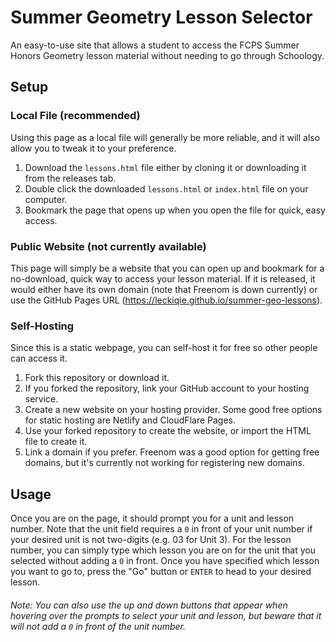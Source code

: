 # Summer Geometry Lesson Selector
An easy-to-use site that allows a student to access the FCPS Summer Honors Geometry lesson material without needing to go through Schoology.
## Setup
### Local File (recommended)
Using this page as a local file will generally be more reliable, and it will also allow you to tweak it to your preference.
1. Download the `lessons.html` file either by cloning it or downloading it from the releases tab.
2. Double click the downloaded `lessons.html` or `index.html` file on your computer.
3. Bookmark the page that opens up when you open the file for quick, easy access.
### Public Website (not currently available)
This page will simply be a website that you can open up and bookmark for a no-download, quick way to access your lesson material.
If it is released, it would either have its own domain (note that Freenom is down currently) or use the GitHub Pages URL (https://leckiqie.github.io/summer-geo-lessons).
### Self-Hosting
Since this is a static webpage, you can self-host it for free so other people can access it.
1. Fork this repository or download it.
2. If you forked the repository, link your GitHub account to your hosting service.
3. Create a new website on your hosting provider. Some good free options for static hosting are Netlify and CloudFlare Pages.
4. Use your forked repository to create the website, or import the HTML file to create it.
5. Link a domain if you prefer. Freenom was a good option for getting free domains, but it's currently not working for registering new domains.
## Usage
Once you are on the page, it should prompt you for a unit and lesson number. Note that the unit field requires a `0` in front of your unit number if your desired unit is not two-digits (e.g. 03 for Unit 3). For the lesson number, you can simply type which lesson you are on for the unit that you selected without adding a `0` in front. Once you have specified which lesson you want to go to, press the "Go" button or `ENTER` to head to your desired lesson.
###### Note: You can also use the up and down buttons that appear when hovering over the prompts to select your unit and lesson, but beware that it will not add a `0` in front of the unit number.
